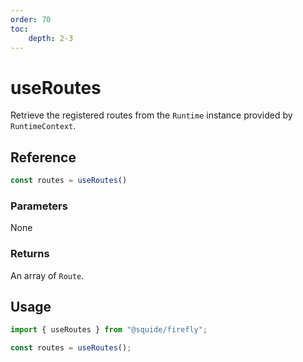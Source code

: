 ```yaml
---
order: 70
toc:
    depth: 2-3
---
```


# useRoutes

Retrieve the registered routes from the `Runtime` instance provided by `RuntimeContext`.

## Reference

```ts
const routes = useRoutes()
```

### Parameters

None

### Returns

An array of `Route`.

## Usage

```ts
import { useRoutes } from "@squide/firefly";

const routes = useRoutes();
```
